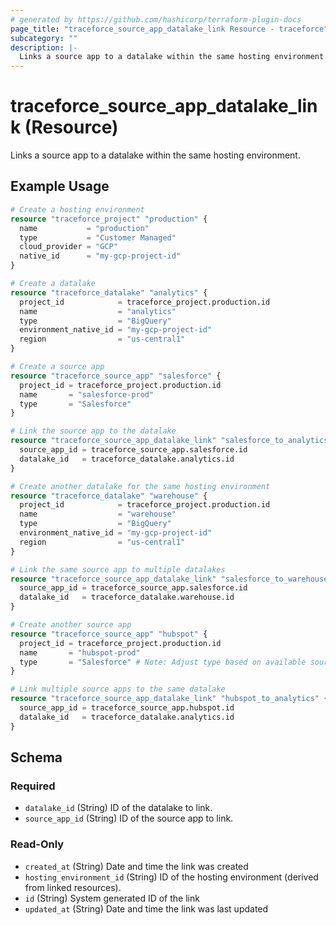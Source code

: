 ```yaml
---
# generated by https://github.com/hashicorp/terraform-plugin-docs
page_title: "traceforce_source_app_datalake_link Resource - traceforce"
subcategory: ""
description: |-
  Links a source app to a datalake within the same hosting environment.
---
```


# traceforce_source_app_datalake_link (Resource)

Links a source app to a datalake within the same hosting environment.

## Example Usage

```terraform
# Create a hosting environment
resource "traceforce_project" "production" {
  name           = "production"
  type           = "Customer Managed"
  cloud_provider = "GCP"
  native_id      = "my-gcp-project-id"
}

# Create a datalake
resource "traceforce_datalake" "analytics" {
  project_id            = traceforce_project.production.id
  name                  = "analytics"
  type                  = "BigQuery"
  environment_native_id = "my-gcp-project-id"
  region                = "us-central1"
}

# Create a source app
resource "traceforce_source_app" "salesforce" {
  project_id = traceforce_project.production.id
  name       = "salesforce-prod"
  type       = "Salesforce"
}

# Link the source app to the datalake
resource "traceforce_source_app_datalake_link" "salesforce_to_analytics" {
  source_app_id = traceforce_source_app.salesforce.id
  datalake_id   = traceforce_datalake.analytics.id
}

# Create another datalake for the same hosting environment
resource "traceforce_datalake" "warehouse" {
  project_id            = traceforce_project.production.id
  name                  = "warehouse"
  type                  = "BigQuery"
  environment_native_id = "my-gcp-project-id"
  region                = "us-central1"
}

# Link the same source app to multiple datalakes
resource "traceforce_source_app_datalake_link" "salesforce_to_warehouse" {
  source_app_id = traceforce_source_app.salesforce.id
  datalake_id   = traceforce_datalake.warehouse.id
}

# Create another source app
resource "traceforce_source_app" "hubspot" {
  project_id = traceforce_project.production.id
  name       = "hubspot-prod"
  type       = "Salesforce" # Note: Adjust type based on available source app types
}

# Link multiple source apps to the same datalake
resource "traceforce_source_app_datalake_link" "hubspot_to_analytics" {
  source_app_id = traceforce_source_app.hubspot.id
  datalake_id   = traceforce_datalake.analytics.id
}
```

<!-- schema generated by tfplugindocs -->
## Schema

### Required

- `datalake_id` (String) ID of the datalake to link.
- `source_app_id` (String) ID of the source app to link.

### Read-Only

- `created_at` (String) Date and time the link was created
- `hosting_environment_id` (String) ID of the hosting environment (derived from linked resources).
- `id` (String) System generated ID of the link
- `updated_at` (String) Date and time the link was last updated
